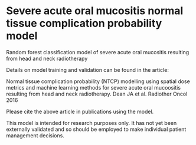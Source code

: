 # Severe acute oral mucositis normal tissue complication probability model

Random forest classification model of severe acute oral mucositis resulting from head and neck radiotherapy

Details on model training and validation can be found in the article:

Normal tissue complication probability (NTCP) modelling using spatial dose metrics and machine learning methods for severe acute oral mucoositis resulting from head and neck radiotherapy. Dean  JA et al. Radiother Oncol 2016

Please cite the above article in publications using the model.

This model is intended for research purposes only. It has not yet been externally validated and so should be employed to make individual patient management decisions.
